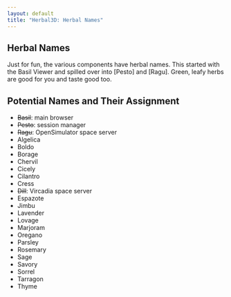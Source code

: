 ```yaml
---
layout: default
title: "Herbal3D: Herbal Names"
---
```


## Herbal Names

Just for fun, the various components have herbal names.
This started with the Basil Viewer and 
spilled over into [Pesto] and [Ragu].
Green, leafy herbs are good for you and taste good too.

## Potential Names and Their Assignment

* ~~Basil~~: main browser
* ~~Pesto~~: session manager
* ~~Ragu~~: OpenSimulator space server
* Algelica
* Boldo
* Borage
* Chervil
* Cicely
* Cilantro
* Cress
* ~~Dill~~: Vircadia space server
* Espazote
* Jimbu
* Lavender
* Lovage
* Marjoram
* Oregano
* Parsley
* Rosemary
* Sage
* Savory
* Sorrel
* Tarragon
* Thyme

